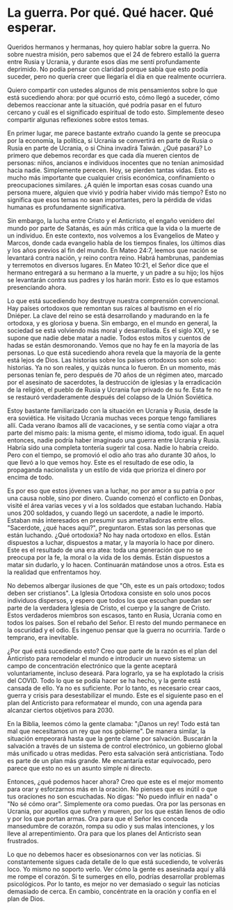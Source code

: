 # La guerra. Por qué. Qué hacer. Qué esperar.  

Queridos hermanos y hermanas, hoy quiero hablar sobre la guerra. No sobre nuestra misión, pero sabemos que el 24 de febrero estalló la guerra entre Rusia y Ucrania, y durante esos días me sentí profundamente deprimido. No podía pensar con claridad porque sabía que esto podía suceder, pero no quería creer que llegaría el día en que realmente ocurriera.  

Quiero compartir con ustedes algunos de mis pensamientos sobre lo que está sucediendo ahora: por qué ocurrió esto, cómo llegó a suceder, cómo debemos reaccionar ante la situación, qué podría pasar en el futuro cercano y cuál es el significado espiritual de todo esto. Simplemente deseo compartir algunas reflexiones sobre estos temas.  

En primer lugar, me parece bastante extraño cuando la gente se preocupa por la economía, la política, si Ucrania se convertirá en parte de Rusia o Rusia en parte de Ucrania, o si China invadirá Taiwán. ¿Qué pasará? Lo primero que debemos recordar es que cada día mueren cientos de personas: niños, ancianos e individuos inocentes que no tenían animosidad hacia nadie. Simplemente perecen. Hoy, se pierden tantas vidas. Esto es mucho más importante que cualquier crisis económica, confinamiento o preocupaciones similares. ¿A quién le importan esas cosas cuando una persona muere, alguien que vivió y podría haber vivido más tiempo? Esto no significa que esos temas no sean importantes, pero la pérdida de vidas humanas es profundamente significativa.  

Sin embargo, la lucha entre Cristo y el Anticristo, el engaño venidero del mundo por parte de Satanás, es aún más crítica que la vida o la muerte de un individuo. En este contexto, nos volvemos a los Evangelios de Mateo y Marcos, donde cada evangelio habla de los tiempos finales, los últimos días y los años previos al fin del mundo. En Mateo 24:7, leemos que nación se levantará contra nación, y reino contra reino. Habrá hambrunas, pandemias y terremotos en diversos lugares. En Mateo 10:21, el Señor dice que el hermano entregará a su hermano a la muerte, y un padre a su hijo; los hijos se levantarán contra sus padres y los harán morir. Esto es lo que estamos presenciando ahora.  

Lo que está sucediendo hoy destruye nuestra comprensión convencional. Hay países ortodoxos que remontan sus raíces al bautismo en el río Dniéper. La clave del reino se está desarrollando y madurando en la fe ortodoxa, y es gloriosa y buena. Sin embargo, en el mundo en general, la sociedad se está volviendo más moral y desarrollada. Es el siglo XXI, y se supone que nadie debe matar a nadie. Todos estos mitos y cuentos de hadas se están desmoronando. Vemos que no hay fe en la mayoría de las personas. Lo que está sucediendo ahora revela que la mayoría de la gente está lejos de Dios. Las historias sobre los países ortodoxos son solo eso: historias. Ya no son reales, y quizás nunca lo fueron. En un momento, más personas tenían fe, pero después de 70 años de un régimen ateo, marcado por el asesinato de sacerdotes, la destrucción de iglesias y la erradicación de la religión, el pueblo de Rusia y Ucrania fue privado de su fe. Esta fe no se restauró verdaderamente después del colapso de la Unión Soviética.  

Estoy bastante familiarizado con la situación en Ucrania y Rusia, desde la era soviética. He visitado Ucrania muchas veces porque tengo familiares allí. Cada verano íbamos allí de vacaciones, y se sentía como viajar a otra parte del mismo país: la misma gente, el mismo idioma, todo igual. En aquel entonces, nadie podría haber imaginado una guerra entre Ucrania y Rusia. Habría sido una completa tontería sugerir tal cosa. Nadie lo habría creído. Pero con el tiempo, se promovió el odio año tras año durante 30 años, lo que llevó a lo que vemos hoy. Este es el resultado de ese odio, la propaganda nacionalista y un estilo de vida que prioriza el dinero por encima de todo.  

Es por eso que estos jóvenes van a luchar, no por amor a su patria o por una causa noble, sino por dinero. Cuando comenzó el conflicto en Donbas, visité el área varias veces y vi a los soldados que estaban luchando. Había unos 200 soldados, y cuando llegó un sacerdote, a nadie le importó. Estaban más interesados en presumir sus ametralladoras entre ellos. "Sacerdote, ¿qué haces aquí?", preguntaron. Estas son las personas que están luchando. ¿Qué ortodoxia? No hay nada ortodoxo en ellos. Están dispuestos a luchar, dispuestos a matar, y la mayoría lo hace por dinero. Este es el resultado de una era atea: toda una generación que no se preocupa por la fe, la moral o la vida de los demás. Están dispuestos a matar sin dudarlo, y lo hacen. Continuarán matándose unos a otros. Esta es la realidad que enfrentamos hoy.  

No debemos albergar ilusiones de que "Oh, este es un país ortodoxo; todos deben ser cristianos". La Iglesia Ortodoxa consiste en solo unos pocos individuos dispersos, y espero que todos los que escuchan puedan ser parte de la verdadera Iglesia de Cristo, el cuerpo y la sangre de Cristo. Estos verdaderos miembros son escasos, tanto en Rusia, Ucrania como en todos los países. Son el rebaño del Señor. El resto del mundo permanece en la oscuridad y el odio. Es ingenuo pensar que la guerra no ocurriría. Tarde o temprano, era inevitable.  

¿Por qué está sucediendo esto? Creo que parte de la razón es el plan del Anticristo para remodelar el mundo e introducir un nuevo sistema: un campo de concentración electrónico que la gente aceptará voluntariamente, incluso deseará. Para lograrlo, ya se ha explotado la crisis del COVID. Todo lo que se podía hacer se ha hecho, y la gente está cansada de ello. Ya no es suficiente. Por lo tanto, es necesario crear caos, guerra y crisis para desestabilizar el mundo. Este es el siguiente paso en el plan del Anticristo para reformatear el mundo, con una agenda para alcanzar ciertos objetivos para 2030.  

En la Biblia, leemos cómo la gente clamaba: "¡Danos un rey! Todo está tan mal que necesitamos un rey que nos gobierne". De manera similar, la situación empeorará hasta que la gente clame por salvación. Buscarán la salvación a través de un sistema de control electrónico, un gobierno global más unificado u otras medidas. Pero esta salvación será anticristiana. Todo es parte de un plan más grande. Me encantaría estar equivocado, pero parece que esto no es un asunto simple ni directo.

Entonces, ¿qué podemos hacer ahora? Creo que este es el mejor momento para orar y esforzarnos más en la oración. No pienses que es inútil o que tus oraciones no son escuchadas. No digas: "No puedo influir en nada" o "No sé cómo orar". Simplemente ora como puedas. Ora por las personas en Ucrania, por aquellos que sufren y mueren, por los que están llenos de odio y por los que portan armas. Ora para que el Señor les conceda mansedumbre de corazón, rompa su odio y sus malas intenciones, y los lleve al arrepentimiento. Ora para que los planes del Anticristo sean frustrados.

Lo que no debemos hacer es obsesionarnos con ver las noticias. Si constantemente sigues cada detalle de lo que está sucediendo, te volverás loco. Yo mismo no soporto verlo. Ver cómo la gente es asesinada aquí y allá me rompe el corazón. Si te sumerges en ello, podrías desarrollar problemas psicológicos. Por lo tanto, es mejor no ver demasiado o seguir las noticias demasiado de cerca. En cambio, concéntrate en la oración y confía en el plan de Dios.

